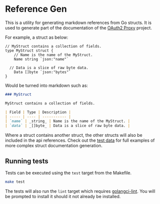 # Reference Gen

This is a utility for generating markdown references from Go structs.
It is used to generate part of the documentation of the [OAuth2 Proxy](https://github.com/oauth2-proxy/oauth2-proxy) project.

For example, a struct as below:

```golang
// MyStruct contains a collection of fields.
type MyStruct struct {
	// Name is the name of the MyStruct.
	Name string `json:"name"`

  // Data is a slice of raw byte data.
	Data []byte `json:"bytes"`
}
```

Would be turned into markdown such as:

```markdown
### MyStruct

MyStruct contains a collection of fields.

| Field | Type | Description |
| ----- | ---- | ----------- |
| `name` | _string_ | Name is the name of the MyStruct. |
| `data` | _[]byte_ | Data is a slice of raw byte data. |
```

Where a struct contains another struct, the other structs will also be included
in the api references. Check out the [test data](https://github.com/oauth2-proxy/tools/tree/master/reference-gen/pkg/generator/testdata)
for full examples of more complex struct documentation generation.

## Running tests

Tests can be executed using the `test` target from the Makefile.

```bash
make test
```

The tests will also run the `lint` target which requires [golangci-lint](https://golangci-lint.run/usage/install/).
You will be prompted to install it should it not already be installed.
